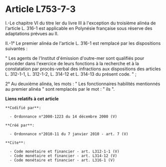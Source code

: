 # Article L753-7-3

I.-Le chapitre VI du titre Ier du livre III à l'exception du troisième alinéa de l'article L. 316-1 est applicable en
Polynésie française sous réserve des adaptations prévues au II. 

II.-1° Le premier alinéa de l'article L. 316-1 est remplacé par les dispositions suivantes : 

" Les agents de l'Institut d'émission d'outre-mer sont qualifiés pour procéder dans l'exercice de leurs fonctions à la
recherche et à la constatation par procès-verbal des infractions aux dispositions des articles L. 312-1-1, L. 312-1-2, L.
314-12 et L. 314-13 du présent code. " ; 

2° Au deuxième alinéa, les mots : " Les fonctionnaires habilités mentionnés au premier alinéa " sont remplacés par le mot : "
ils ".

**Liens relatifs à cet article**

	**Codifié par**:

	  - Ordonnance n°2000-1223 du 14 décembre 2000 (V)

	**Créé par**:

	  - Ordonnance n°2010-11 du 7 janvier 2010 - art. 7 (V)

	**Cite**:

	  - Code monétaire et financier - art. L312-1-1 (V)
	  - Code monétaire et financier - art. L314-12 (V)
	  - Code monétaire et financier - art. L316-1 (V)
